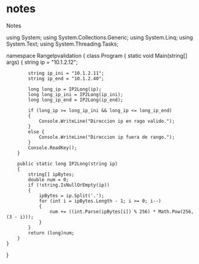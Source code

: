 # notes
Notes

using System;
using System.Collections.Generic;
using System.Linq;
using System.Text;
using System.Threading.Tasks;

namespace RangeIpvalidation
{
    class Program
    {
        static void Main(string[] args)
        {
            string ip = "10.1.2.12";

            string ip_ini = "10.1.2.11";
            string ip_end = "10.1.2.40";
            
            long long_ip = IP2Long(ip);
            long long_ip_ini = IP2Long(ip_ini);
            long long_ip_end = IP2Long(ip_end);

            if (long_ip >= long_ip_ini && long_ip <= long_ip_end)
            {
                Console.WriteLine("Direccion ip en rago valido.");
            }
            else {
                Console.WriteLine("Direccion ip fuera de rango.");
            }
            Console.ReadKey();
        }

        public static long IP2Long(string ip)
        {
            string[] ipBytes;
            double num = 0;
            if (!string.IsNullOrEmpty(ip))
            {
                ipBytes = ip.Split('.');
                for (int i = ipBytes.Length - 1; i >= 0; i--)
                {
                    num += ((int.Parse(ipBytes[i]) % 256) * Math.Pow(256, (3 - i)));
                }
            }
            return (long)num;
        }
    }
}

